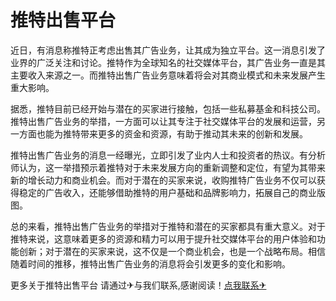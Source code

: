 # 推特出售平台

近日，有消息称推特正考虑出售其广告业务，让其成为独立平台。这一消息引发了业界的广泛关注和讨论。推特作为全球知名的社交媒体平台，其广告业务一直是其主要收入来源之一。而推特出售广告业务意味着将会对其商业模式和未来发展产生重大影响。

据悉，推特目前已经开始与潜在的买家进行接触，包括一些私募基金和科技公司。推特出售广告业务的举措，一方面可以让其专注于社交媒体平台的发展和运营，另一方面也能为推特带来更多的资金和资源，有助于推动其未来的创新和发展。

推特出售广告业务的消息一经曝光，立即引发了业内人士和投资者的热议。有分析师认为，这一举措预示着推特对于未来发展方向的重新调整和定位，有望为其带来新的增长动力和商业机会。而对于潜在的买家来说，收购推特广告业务不仅可以获得稳定的广告收入，还能够借助推特的用户基础和品牌影响力，拓展自己的商业版图。

总的来看，推特出售广告业务的举措对于推特和潜在的买家都具有重大意义。对于推特来说，这意味着更多的资源和精力可以用于提升社交媒体平台的用户体验和功能创新；对于潜在的买家来说，这不仅是一个商业机会，也是一个战略布局。相信随着时间的推移，推特出售广告业务的消息将会引发更多的变化和影响。

更多关于推特出售平台 请通过✈与我们联系,感谢阅读！[点我联系✈](https://help.k02.cc)
